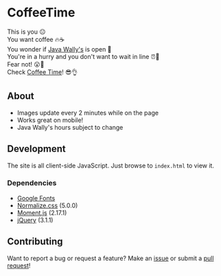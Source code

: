 # CoffeeTime

This is you 😐  
You want coffee 🔥☕️  
You wonder if [Java Wally's](https://library.rit.edu/javawallys/) is open 🤔  
You're in a hurry and you don't want to wait in line ⏰🏃  
Fear not! 😮🙌  
Check [Coffee Time](http://billdybas.github.io/CoffeeTime/)! 😎👌  

## About

- Images update every 2 minutes while on the page
- Works great on mobile!
- Java Wally's hours subject to change

## Development

The site is all client-side JavaScript. Just browse to `index.html` to view it.

### Dependencies

- [Google Fonts](https://fonts.google.com/)
- [Normalize.css](https://necolas.github.io/normalize.css/) (5.0.0)
- [Moment.js](http://momentjs.com/) (2.17.1)
- [jQuery](http://jquery.com/) (3.1.1)

## Contributing

Want to report a bug or request a feature? Make an [issue](https://github.com/billdybas/CoffeeTime/issues) or submit a [pull request](https://github.com/billdybas/CoffeeTime/pulls)!
